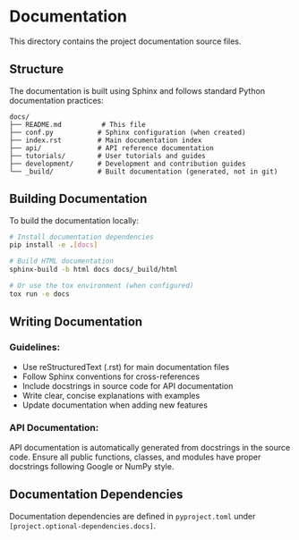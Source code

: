 # Documentation

This directory contains the project documentation source files.

## Structure

The documentation is built using Sphinx and follows standard Python documentation practices:

```
docs/
├── README.md          # This file
├── conf.py           # Sphinx configuration (when created)
├── index.rst         # Main documentation index
├── api/              # API reference documentation
├── tutorials/        # User tutorials and guides
├── development/      # Development and contribution guides
└── _build/           # Built documentation (generated, not in git)
```

## Building Documentation

To build the documentation locally:

```bash
# Install documentation dependencies
pip install -e .[docs]

# Build HTML documentation
sphinx-build -b html docs docs/_build/html

# Or use the tox environment (when configured)
tox run -e docs
```

## Writing Documentation

### Guidelines:
- Use reStructuredText (.rst) for main documentation files
- Follow Sphinx conventions for cross-references
- Include docstrings in source code for API documentation
- Write clear, concise explanations with examples
- Update documentation when adding new features

### API Documentation:
API documentation is automatically generated from docstrings in the source code. Ensure all public functions, classes, and modules have proper docstrings following Google or NumPy style.

## Documentation Dependencies

Documentation dependencies are defined in `pyproject.toml` under `[project.optional-dependencies.docs]`.
